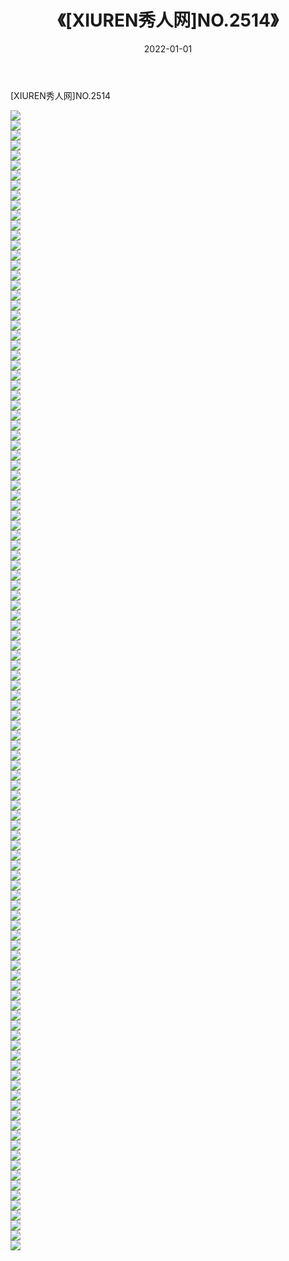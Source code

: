 ﻿---
layout: post
title:  《[XIUREN秀人网]NO.2514》
date:   2022-01-01
img: http://pic.660000.xyz/1:/秀人网/秀人网第03部分/[XIUREN秀人网]NO.2514/000.jpg
categories: [美女, 清纯, 唯美]
---

[XIUREN秀人网]NO.2514

 ![](http://pic.660000.xyz/1:/秀人网/秀人网第03部分/[XIUREN秀人网]NO.2514/001.jpg) <br>![](http://pic.660000.xyz/1:/秀人网/秀人网第03部分/[XIUREN秀人网]NO.2514/002.jpg) <br>![](http://pic.660000.xyz/1:/秀人网/秀人网第03部分/[XIUREN秀人网]NO.2514/003.jpg) <br>![](http://pic.660000.xyz/1:/秀人网/秀人网第03部分/[XIUREN秀人网]NO.2514/004.jpg) <br>![](http://pic.660000.xyz/1:/秀人网/秀人网第03部分/[XIUREN秀人网]NO.2514/005.jpg) <br>![](http://pic.660000.xyz/1:/秀人网/秀人网第03部分/[XIUREN秀人网]NO.2514/006.jpg) <br>![](http://pic.660000.xyz/1:/秀人网/秀人网第03部分/[XIUREN秀人网]NO.2514/007.jpg) <br>![](http://pic.660000.xyz/1:/秀人网/秀人网第03部分/[XIUREN秀人网]NO.2514/008.jpg) <br>![](http://pic.660000.xyz/1:/秀人网/秀人网第03部分/[XIUREN秀人网]NO.2514/009.jpg) <br>![](http://pic.660000.xyz/1:/秀人网/秀人网第03部分/[XIUREN秀人网]NO.2514/010.jpg) <br>![](http://pic.660000.xyz/1:/秀人网/秀人网第03部分/[XIUREN秀人网]NO.2514/011.jpg) <br>![](http://pic.660000.xyz/1:/秀人网/秀人网第03部分/[XIUREN秀人网]NO.2514/012.jpg) <br>![](http://pic.660000.xyz/1:/秀人网/秀人网第03部分/[XIUREN秀人网]NO.2514/013.jpg) <br>![](http://pic.660000.xyz/1:/秀人网/秀人网第03部分/[XIUREN秀人网]NO.2514/014.jpg) <br>![](http://pic.660000.xyz/1:/秀人网/秀人网第03部分/[XIUREN秀人网]NO.2514/015.jpg) <br>![](http://pic.660000.xyz/1:/秀人网/秀人网第03部分/[XIUREN秀人网]NO.2514/016.jpg) <br>![](http://pic.660000.xyz/1:/秀人网/秀人网第03部分/[XIUREN秀人网]NO.2514/017.jpg) <br>![](http://pic.660000.xyz/1:/秀人网/秀人网第03部分/[XIUREN秀人网]NO.2514/018.jpg) <br>![](http://pic.660000.xyz/1:/秀人网/秀人网第03部分/[XIUREN秀人网]NO.2514/019.jpg) <br>![](http://pic.660000.xyz/1:/秀人网/秀人网第03部分/[XIUREN秀人网]NO.2514/020.jpg) <br>![](http://pic.660000.xyz/1:/秀人网/秀人网第03部分/[XIUREN秀人网]NO.2514/021.jpg) <br>![](http://pic.660000.xyz/1:/秀人网/秀人网第03部分/[XIUREN秀人网]NO.2514/022.jpg) <br>![](http://pic.660000.xyz/1:/秀人网/秀人网第03部分/[XIUREN秀人网]NO.2514/023.jpg) <br>![](http://pic.660000.xyz/1:/秀人网/秀人网第03部分/[XIUREN秀人网]NO.2514/024.jpg) <br>![](http://pic.660000.xyz/1:/秀人网/秀人网第03部分/[XIUREN秀人网]NO.2514/025.jpg) <br>![](http://pic.660000.xyz/1:/秀人网/秀人网第03部分/[XIUREN秀人网]NO.2514/026.jpg) <br>![](http://pic.660000.xyz/1:/秀人网/秀人网第03部分/[XIUREN秀人网]NO.2514/027.jpg) <br>![](http://pic.660000.xyz/1:/秀人网/秀人网第03部分/[XIUREN秀人网]NO.2514/028.jpg) <br>![](http://pic.660000.xyz/1:/秀人网/秀人网第03部分/[XIUREN秀人网]NO.2514/029.jpg) <br>![](http://pic.660000.xyz/1:/秀人网/秀人网第03部分/[XIUREN秀人网]NO.2514/030.jpg) <br>![](http://pic.660000.xyz/1:/秀人网/秀人网第03部分/[XIUREN秀人网]NO.2514/031.jpg) <br>![](http://pic.660000.xyz/1:/秀人网/秀人网第03部分/[XIUREN秀人网]NO.2514/032.jpg) <br>![](http://pic.660000.xyz/1:/秀人网/秀人网第03部分/[XIUREN秀人网]NO.2514/033.jpg) <br>![](http://pic.660000.xyz/1:/秀人网/秀人网第03部分/[XIUREN秀人网]NO.2514/034.jpg) <br>![](http://pic.660000.xyz/1:/秀人网/秀人网第03部分/[XIUREN秀人网]NO.2514/035.jpg) <br>![](http://pic.660000.xyz/1:/秀人网/秀人网第03部分/[XIUREN秀人网]NO.2514/036.jpg) <br>![](http://pic.660000.xyz/1:/秀人网/秀人网第03部分/[XIUREN秀人网]NO.2514/037.jpg) <br>![](http://pic.660000.xyz/1:/秀人网/秀人网第03部分/[XIUREN秀人网]NO.2514/038.jpg) <br>![](http://pic.660000.xyz/1:/秀人网/秀人网第03部分/[XIUREN秀人网]NO.2514/039.jpg) <br>![](http://pic.660000.xyz/1:/秀人网/秀人网第03部分/[XIUREN秀人网]NO.2514/040.jpg) <br>![](http://pic.660000.xyz/1:/秀人网/秀人网第03部分/[XIUREN秀人网]NO.2514/041.jpg) <br>![](http://pic.660000.xyz/1:/秀人网/秀人网第03部分/[XIUREN秀人网]NO.2514/042.jpg) <br>![](http://pic.660000.xyz/1:/秀人网/秀人网第03部分/[XIUREN秀人网]NO.2514/043.jpg) <br>![](http://pic.660000.xyz/1:/秀人网/秀人网第03部分/[XIUREN秀人网]NO.2514/044.jpg) <br>![](http://pic.660000.xyz/1:/秀人网/秀人网第03部分/[XIUREN秀人网]NO.2514/045.jpg) <br>![](http://pic.660000.xyz/1:/秀人网/秀人网第03部分/[XIUREN秀人网]NO.2514/046.jpg) <br>![](http://pic.660000.xyz/1:/秀人网/秀人网第03部分/[XIUREN秀人网]NO.2514/047.jpg) <br>![](http://pic.660000.xyz/1:/秀人网/秀人网第03部分/[XIUREN秀人网]NO.2514/048.jpg) <br>![](http://pic.660000.xyz/1:/秀人网/秀人网第03部分/[XIUREN秀人网]NO.2514/049.jpg) <br>![](http://pic.660000.xyz/1:/秀人网/秀人网第03部分/[XIUREN秀人网]NO.2514/050.jpg) <br>![](http://pic.660000.xyz/1:/秀人网/秀人网第03部分/[XIUREN秀人网]NO.2514/051.jpg) <br>![](http://pic.660000.xyz/1:/秀人网/秀人网第03部分/[XIUREN秀人网]NO.2514/052.jpg) <br>![](http://pic.660000.xyz/1:/秀人网/秀人网第03部分/[XIUREN秀人网]NO.2514/053.jpg) <br>![](http://pic.660000.xyz/1:/秀人网/秀人网第03部分/[XIUREN秀人网]NO.2514/054.jpg) <br>![](http://pic.660000.xyz/1:/秀人网/秀人网第03部分/[XIUREN秀人网]NO.2514/055.jpg) <br>![](http://pic.660000.xyz/1:/秀人网/秀人网第03部分/[XIUREN秀人网]NO.2514/056.jpg) <br>![](http://pic.660000.xyz/1:/秀人网/秀人网第03部分/[XIUREN秀人网]NO.2514/057.jpg) <br>![](http://pic.660000.xyz/1:/秀人网/秀人网第03部分/[XIUREN秀人网]NO.2514/058.jpg) <br>![](http://pic.660000.xyz/1:/秀人网/秀人网第03部分/[XIUREN秀人网]NO.2514/059.jpg) <br>![](http://pic.660000.xyz/1:/秀人网/秀人网第03部分/[XIUREN秀人网]NO.2514/060.jpg) <br>![](http://pic.660000.xyz/1:/秀人网/秀人网第03部分/[XIUREN秀人网]NO.2514/061.jpg) <br>![](http://pic.660000.xyz/1:/秀人网/秀人网第03部分/[XIUREN秀人网]NO.2514/062.jpg) <br>![](http://pic.660000.xyz/1:/秀人网/秀人网第03部分/[XIUREN秀人网]NO.2514/063.jpg) <br>![](http://pic.660000.xyz/1:/秀人网/秀人网第03部分/[XIUREN秀人网]NO.2514/064.jpg) <br>![](http://pic.660000.xyz/1:/秀人网/秀人网第03部分/[XIUREN秀人网]NO.2514/065.jpg) <br>![](http://pic.660000.xyz/1:/秀人网/秀人网第03部分/[XIUREN秀人网]NO.2514/066.jpg) <br>![](http://pic.660000.xyz/1:/秀人网/秀人网第03部分/[XIUREN秀人网]NO.2514/067.jpg) <br>![](http://pic.660000.xyz/1:/秀人网/秀人网第03部分/[XIUREN秀人网]NO.2514/068.jpg) <br>![](http://pic.660000.xyz/1:/秀人网/秀人网第03部分/[XIUREN秀人网]NO.2514/069.jpg) <br>![](http://pic.660000.xyz/1:/秀人网/秀人网第03部分/[XIUREN秀人网]NO.2514/070.jpg) <br>![](http://pic.660000.xyz/1:/秀人网/秀人网第03部分/[XIUREN秀人网]NO.2514/071.jpg) <br>![](http://pic.660000.xyz/1:/秀人网/秀人网第03部分/[XIUREN秀人网]NO.2514/072.jpg) <br>![](http://pic.660000.xyz/1:/秀人网/秀人网第03部分/[XIUREN秀人网]NO.2514/073.jpg) <br>![](http://pic.660000.xyz/1:/秀人网/秀人网第03部分/[XIUREN秀人网]NO.2514/074.jpg) <br>![](http://pic.660000.xyz/1:/秀人网/秀人网第03部分/[XIUREN秀人网]NO.2514/075.jpg) <br>![](http://pic.660000.xyz/1:/秀人网/秀人网第03部分/[XIUREN秀人网]NO.2514/076.jpg) <br>![](http://pic.660000.xyz/1:/秀人网/秀人网第03部分/[XIUREN秀人网]NO.2514/077.jpg) <br>![](http://pic.660000.xyz/1:/秀人网/秀人网第03部分/[XIUREN秀人网]NO.2514/078.jpg) <br>![](http://pic.660000.xyz/1:/秀人网/秀人网第03部分/[XIUREN秀人网]NO.2514/079.jpg) <br>![](http://pic.660000.xyz/1:/秀人网/秀人网第03部分/[XIUREN秀人网]NO.2514/080.jpg) <br>![](http://pic.660000.xyz/1:/秀人网/秀人网第03部分/[XIUREN秀人网]NO.2514/081.jpg) <br>![](http://pic.660000.xyz/1:/秀人网/秀人网第03部分/[XIUREN秀人网]NO.2514/082.jpg) <br>![](http://pic.660000.xyz/1:/秀人网/秀人网第03部分/[XIUREN秀人网]NO.2514/083.jpg) <br>![](http://pic.660000.xyz/1:/秀人网/秀人网第03部分/[XIUREN秀人网]NO.2514/084.jpg) <br>![](http://pic.660000.xyz/1:/秀人网/秀人网第03部分/[XIUREN秀人网]NO.2514/085.jpg) <br>![](http://pic.660000.xyz/1:/秀人网/秀人网第03部分/[XIUREN秀人网]NO.2514/086.jpg) <br>![](http://pic.660000.xyz/1:/秀人网/秀人网第03部分/[XIUREN秀人网]NO.2514/087.jpg) <br>![](http://pic.660000.xyz/1:/秀人网/秀人网第03部分/[XIUREN秀人网]NO.2514/088.jpg) <br>![](http://pic.660000.xyz/1:/秀人网/秀人网第03部分/[XIUREN秀人网]NO.2514/089.jpg) <br>![](http://pic.660000.xyz/1:/秀人网/秀人网第03部分/[XIUREN秀人网]NO.2514/090.jpg) <br>![](http://pic.660000.xyz/1:/秀人网/秀人网第03部分/[XIUREN秀人网]NO.2514/091.jpg) <br>![](http://pic.660000.xyz/1:/秀人网/秀人网第03部分/[XIUREN秀人网]NO.2514/092.jpg) <br>![](http://pic.660000.xyz/1:/秀人网/秀人网第03部分/[XIUREN秀人网]NO.2514/093.jpg) <br>![](http://pic.660000.xyz/1:/秀人网/秀人网第03部分/[XIUREN秀人网]NO.2514/094.jpg) <br>![](http://pic.660000.xyz/1:/秀人网/秀人网第03部分/[XIUREN秀人网]NO.2514/095.jpg) <br>![](http://pic.660000.xyz/1:/秀人网/秀人网第03部分/[XIUREN秀人网]NO.2514/096.jpg) <br>![](http://pic.660000.xyz/1:/秀人网/秀人网第03部分/[XIUREN秀人网]NO.2514/097.jpg) <br>![](http://pic.660000.xyz/1:/秀人网/秀人网第03部分/[XIUREN秀人网]NO.2514/098.jpg) <br>![](http://pic.660000.xyz/1:/秀人网/秀人网第03部分/[XIUREN秀人网]NO.2514/099.jpg) <br>![](http://pic.660000.xyz/1:/秀人网/秀人网第03部分/[XIUREN秀人网]NO.2514/100.jpg) <br>![](http://pic.660000.xyz/1:/秀人网/秀人网第03部分/[XIUREN秀人网]NO.2514/101.jpg) <br>![](http://pic.660000.xyz/1:/秀人网/秀人网第03部分/[XIUREN秀人网]NO.2514/102.jpg) <br>![](http://pic.660000.xyz/1:/秀人网/秀人网第03部分/[XIUREN秀人网]NO.2514/103.jpg) <br>![](http://pic.660000.xyz/1:/秀人网/秀人网第03部分/[XIUREN秀人网]NO.2514/104.jpg) <br>![](http://pic.660000.xyz/1:/秀人网/秀人网第03部分/[XIUREN秀人网]NO.2514/105.jpg) <br>![](http://pic.660000.xyz/1:/秀人网/秀人网第03部分/[XIUREN秀人网]NO.2514/106.jpg) <br>![](http://pic.660000.xyz/1:/秀人网/秀人网第03部分/[XIUREN秀人网]NO.2514/107.jpg) <br>![](http://pic.660000.xyz/1:/秀人网/秀人网第03部分/[XIUREN秀人网]NO.2514/108.jpg) <br>![](http://pic.660000.xyz/1:/秀人网/秀人网第03部分/[XIUREN秀人网]NO.2514/109.jpg) <br>![](http://pic.660000.xyz/1:/秀人网/秀人网第03部分/[XIUREN秀人网]NO.2514/110.jpg) <br>![](http://pic.660000.xyz/1:/秀人网/秀人网第03部分/[XIUREN秀人网]NO.2514/111.jpg) <br>![](http://pic.660000.xyz/1:/秀人网/秀人网第03部分/[XIUREN秀人网]NO.2514/112.jpg) <br>![](http://pic.660000.xyz/1:/秀人网/秀人网第03部分/[XIUREN秀人网]NO.2514/113.jpg) <br>![](http://pic.660000.xyz/1:/秀人网/秀人网第03部分/[XIUREN秀人网]NO.2514/114.jpg) <br>